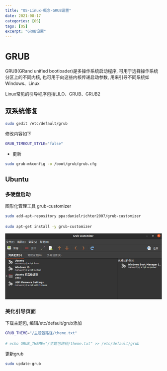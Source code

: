 ```yaml
---
title: "OS-Linux-概念-GRUB设置"
date: 2021-08-17
categories: [OS]
tags: [OS]
excerpt: "GRUB设置"
---
```


# GRUB

GRUB(GRand unified bootloader)是多操作系统启动程序, 可用于选择操作系统分区上的不同内核, 也可用于向这些内核传递启动参数, 用来引导不同系统如Windows、Linux

Linux常见的引导程序包括LILO、GRUB、GRUB2

## 双系统修复

```sh
sudo gedit /etc/default/grub
```

修改内容如下

```sh
GRUB_TIMEOUT_STYLE="false"
```

- 更新

```sh
sudo grub-mkconfig -o /boot/grub/grub.cfg
```

## Ubuntu

### 多硬盘启动

图形化管理工具 grub-customizer

```sh
sudo add-apt-repository ppa:danielrichter2007/grub-customizer

sudo apt-get install -y grub-customizer
```

![](https://raw.githubusercontent.com/dmjcb/SelfImgur/main/20210817002414.png)

### 美化引导页面

下载主题包, 编辑/etc/default/grub添加

```sh
GRUB_THEME="/主题包路径/theme.txt"

# echo GRUB_THEME="/主题包路径/theme.txt" >> /etc/default/grub
```

更新grub

```sh
sudo update-grub
```
